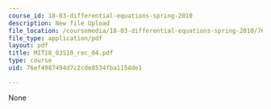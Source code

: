 ```yaml
---
course_id: 18-03-differential-equations-spring-2010
description: New file Upload
file_location: /coursemedia/18-03-differential-equations-spring-2010/76ef4987494d7c2cde8534fba1154de1_MIT18_03S10_rec_04.pdf
file_type: application/pdf
layout: pdf
title: MIT18_03S10_rec_04.pdf
type: course
uid: 76ef4987494d7c2cde8534fba1154de1

---
```

None